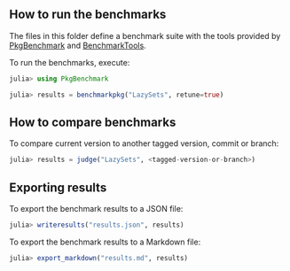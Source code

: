 ## How to run the benchmarks

The files in this folder define a benchmark suite with the tools provided by
[PkgBenchmark](https://github.com/JuliaCI/PkgBenchmark.jl) and
[BenchmarkTools](https://github.com/JuliaCI/BenchmarkTools.jl).

To run the benchmarks, execute:

```julia
julia> using PkgBenchmark

julia> results = benchmarkpkg("LazySets", retune=true)
```

## How to compare benchmarks

To compare current version to another tagged version, commit or branch:

```julia
julia> results = judge("LazySets", <tagged-version-or-branch>)
```

## Exporting results

To export the benchmark results to a JSON file:

```julia
julia> writeresults("results.json", results)
```

To export the benchmark results to a Markdown file:

```julia
julia> export_markdown("results.md", results)
```
